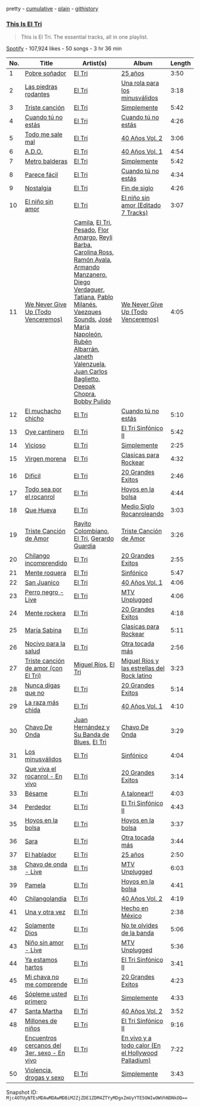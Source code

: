 pretty - [cumulative](/playlists/cumulative/37i9dQZF1DZ06evO29tDB6.md) - [plain](/playlists/plain/37i9dQZF1DZ06evO29tDB6) - [githistory](https://github.githistory.xyz/mackorone/spotify-playlist-archive/blob/main/playlists/plain/37i9dQZF1DZ06evO29tDB6)

### [This Is El Tri](https://open.spotify.com/playlist/37i9dQZF1DZ06evO29tDB6)

> This is El Tri\. The essential tracks, all in one playlist.

[Spotify](https://open.spotify.com/user/spotify) - 107,924 likes - 50 songs - 3 hr 36 min

| No. | Title | Artist(s) | Album | Length |
|---|---|---|---|---|
| 1 | [Pobre soñador](https://open.spotify.com/track/6UjxBtLPznyXztlMAFrtOW) | [El Tri](https://open.spotify.com/artist/3HgZDevp7GspkLUAa5cKne) | [25 años](https://open.spotify.com/album/1nscC8n3kewpA9DAHybQ9L) | 3:50 |
| 2 | [Las piedras rodantes](https://open.spotify.com/track/1gd7Q7mxviLWkG5HgvAMAc) | [El Tri](https://open.spotify.com/artist/3HgZDevp7GspkLUAa5cKne) | [Una rola para los minusválidos](https://open.spotify.com/album/1gk6tISd64foZA1eWwDnNg) | 3:18 |
| 3 | [Triste canción](https://open.spotify.com/track/11dn3mAagE0hOvd35rBNeV) | [El Tri](https://open.spotify.com/artist/3HgZDevp7GspkLUAa5cKne) | [Simplemente](https://open.spotify.com/album/0DEAl6Dhwr8bIITWGVQR2Y) | 5:42 |
| 4 | [Cuando tú no estás](https://open.spotify.com/track/5OERhflGNuzivVN3vEEU6n) | [El Tri](https://open.spotify.com/artist/3HgZDevp7GspkLUAa5cKne) | [Cuando tú no estás](https://open.spotify.com/album/34ZIg4OKI4iEGPw6OQrQMQ) | 4:26 |
| 5 | [Todo me sale mal](https://open.spotify.com/track/3xq1MPeN7lZkzZhSPxXGwy) | [El Tri](https://open.spotify.com/artist/3HgZDevp7GspkLUAa5cKne) | [40 Años Vol\. 2](https://open.spotify.com/album/0IbZ0zWLo7N6XKleOHQovV) | 3:06 |
| 6 | [A.D.O.](https://open.spotify.com/track/1zP1eEWNTrTJxDeGNv0XjH) | [El Tri](https://open.spotify.com/artist/3HgZDevp7GspkLUAa5cKne) | [40 Años Vol\. 1](https://open.spotify.com/album/2XxGkIvhq9F2eHxSifNpu1) | 4:54 |
| 7 | [Metro balderas](https://open.spotify.com/track/6ShfvZJYI3GSdaNaQ1bMVR) | [El Tri](https://open.spotify.com/artist/3HgZDevp7GspkLUAa5cKne) | [Simplemente](https://open.spotify.com/album/0DEAl6Dhwr8bIITWGVQR2Y) | 5:42 |
| 8 | [Parece fácil](https://open.spotify.com/track/75dHHUzOPXZcFjFYEPa7cj) | [El Tri](https://open.spotify.com/artist/3HgZDevp7GspkLUAa5cKne) | [Cuando tú no estás](https://open.spotify.com/album/34ZIg4OKI4iEGPw6OQrQMQ) | 4:34 |
| 9 | [Nostalgia](https://open.spotify.com/track/560VWBRAFAYoY7uieHdKVt) | [El Tri](https://open.spotify.com/artist/3HgZDevp7GspkLUAa5cKne) | [Fin de siglo](https://open.spotify.com/album/3IM9oL8HMiQ3DzL0YKqKSD) | 4:26 |
| 10 | [El niño sin amor](https://open.spotify.com/track/1Yu18BneXx007JcwcOh5Wa) | [El Tri](https://open.spotify.com/artist/3HgZDevp7GspkLUAa5cKne) | [El niño sin amor \(Editado 7 Tracks\)](https://open.spotify.com/album/33UOKo7tuxsWlDUtTXswic) | 3:07 |
| 11 | [We Never Give Up \(Todo Venceremos\)](https://open.spotify.com/track/2G6gnsbzUJYDCGHOtIBoWy) | [Camila](https://open.spotify.com/artist/2gRP1Ezbtj3qrERnd0XasU), [El Tri](https://open.spotify.com/artist/3HgZDevp7GspkLUAa5cKne), [Pesado](https://open.spotify.com/artist/4BwiodzEp9Hwes5HeFjMVK), [Flor Amargo](https://open.spotify.com/artist/7CcCaAFz7j2igNmrHpieIb), [Reyli Barba](https://open.spotify.com/artist/69BUYvpG9MbjCyIZfsFdhJ), [Carolina Ross](https://open.spotify.com/artist/5wx70QuZtxRUIIYek3RSaV), [Ramón Ayala](https://open.spotify.com/artist/5GGiAdKlY1BGBmi8UicvTX), [Armando Manzanero](https://open.spotify.com/artist/5lODCkFdEtpPn3YxfmyLfT), [Diego Verdaguer](https://open.spotify.com/artist/2UFqwY8A3PLcx8pAkg9g5P), [Tatiana](https://open.spotify.com/artist/60alJNnwGVBdNXrx4kOfW0), [Pablo Milanés](https://open.spotify.com/artist/4vOfKh5wz7lTcdqB3EwsC5), [Vaezques Sounds](https://open.spotify.com/artist/22umhHGysrBolX8U1xQbPw), [José Maria Napoleón](https://open.spotify.com/artist/72v53CufRiSyqcQ78KUQ5p), [Rubén Albarrán](https://open.spotify.com/artist/7M75Am5m6J934JSviUOGz0), [Janeth Valenzuela](https://open.spotify.com/artist/4fqTtvwo9kLosNr5VPnx1G), [Juan Carlos Baglietto](https://open.spotify.com/artist/1Mt6JeVWV9Tvgk8ercp5O9), [Deepak Chopra](https://open.spotify.com/artist/5tf2pB9J3WNowIKQTFkxU6), [Bobby Pulido](https://open.spotify.com/artist/4EEZg8R3dxbTCCQ1DVWtHg) | [We Never Give Up \(Todo Venceremos\)](https://open.spotify.com/album/7wWbD4WnxyLy7bix3d07r3) | 4:05 |
| 12 | [El muchacho chicho](https://open.spotify.com/track/2qGjcYq5GlLPdRlQC88q04) | [El Tri](https://open.spotify.com/artist/3HgZDevp7GspkLUAa5cKne) | [Cuando tú no estás](https://open.spotify.com/album/34ZIg4OKI4iEGPw6OQrQMQ) | 5:10 |
| 13 | [Oye cantinero](https://open.spotify.com/track/6G1omxCOzzW0KSTpfnovu7) | [El Tri](https://open.spotify.com/artist/3HgZDevp7GspkLUAa5cKne) | [El Tri Sinfónico II](https://open.spotify.com/album/23fQNeHs1eHG2nHqBZbshr) | 5:42 |
| 14 | [Vicioso](https://open.spotify.com/track/1Dye6w5HIVXAzaECtHMNFo) | [El Tri](https://open.spotify.com/artist/3HgZDevp7GspkLUAa5cKne) | [Simplemente](https://open.spotify.com/album/0DEAl6Dhwr8bIITWGVQR2Y) | 2:25 |
| 15 | [Virgen morena](https://open.spotify.com/track/7nt6ghHg0orx4dieH5bFHp) | [El Tri](https://open.spotify.com/artist/3HgZDevp7GspkLUAa5cKne) | [Clasicas para Rockear](https://open.spotify.com/album/1udzt4QE3PY1KvUinZ5xiw) | 4:32 |
| 16 | [Difícil](https://open.spotify.com/track/31Hutqdoy7EZrLiF855CCO) | [El Tri](https://open.spotify.com/artist/3HgZDevp7GspkLUAa5cKne) | [20 Grandes Exitos](https://open.spotify.com/album/1IAzY9UInupGMgqlkroaPq) | 2:46 |
| 17 | [Todo sea por el rocanrol](https://open.spotify.com/track/4gJuuzk8bZmSpSlTyP6yMI) | [El Tri](https://open.spotify.com/artist/3HgZDevp7GspkLUAa5cKne) | [Hoyos en la bolsa](https://open.spotify.com/album/5te4gFxFj2FFs05PWzAnEw) | 4:44 |
| 18 | [Que Hueva](https://open.spotify.com/track/2RTWNCT0xSoHjOLBY6UT0c) | [El Tri](https://open.spotify.com/artist/3HgZDevp7GspkLUAa5cKne) | [Medio Siglo Rocanroleando](https://open.spotify.com/album/5fW4k9txGizJQusLl3VSvv) | 3:03 |
| 19 | [Triste Canción de Amor](https://open.spotify.com/track/2LaWii0vzeYdke3KLymykJ) | [Rayito Colombiano](https://open.spotify.com/artist/3yJUTkFm88TiJPLhLHKumn), [El Tri](https://open.spotify.com/artist/3HgZDevp7GspkLUAa5cKne), [Gerardo Guardia](https://open.spotify.com/artist/7F6wmzeL2p5MCZalXhuJdt) | [Triste Canción de Amor](https://open.spotify.com/album/5NNUdAIDVTLjmQekSc8eO3) | 3:26 |
| 20 | [Chilango incomprendido](https://open.spotify.com/track/7AkqlTL6TgMZdYX0w5xuaC) | [El Tri](https://open.spotify.com/artist/3HgZDevp7GspkLUAa5cKne) | [20 Grandes Exitos](https://open.spotify.com/album/1IAzY9UInupGMgqlkroaPq) | 2:55 |
| 21 | [Mente roquera](https://open.spotify.com/track/6siM0kfxKHLW5zhM5g80x9) | [El Tri](https://open.spotify.com/artist/3HgZDevp7GspkLUAa5cKne) | [Sinfónico](https://open.spotify.com/album/2N7qb2uMZLrGRVWnFDwXj8) | 5:47 |
| 22 | [San Juanico](https://open.spotify.com/track/3JDchA8PKRWp0jhnsInURK) | [El Tri](https://open.spotify.com/artist/3HgZDevp7GspkLUAa5cKne) | [40 Años Vol\. 1](https://open.spotify.com/album/2XxGkIvhq9F2eHxSifNpu1) | 4:06 |
| 23 | [Perro negro \- Live](https://open.spotify.com/track/2ch8w0Hcy8yXMPMIGLaQYQ) | [El Tri](https://open.spotify.com/artist/3HgZDevp7GspkLUAa5cKne) | [MTV Unplugged](https://open.spotify.com/album/1fK1XSbmTDH2UDBTXqj5bE) | 4:06 |
| 24 | [Mente rockera](https://open.spotify.com/track/09DBgWM8izjfcoPpjCQZmc) | [El Tri](https://open.spotify.com/artist/3HgZDevp7GspkLUAa5cKne) | [20 Grandes Exitos](https://open.spotify.com/album/1IAzY9UInupGMgqlkroaPq) | 4:18 |
| 25 | [María Sabina](https://open.spotify.com/track/3Jkj0MlvVlggnWnLndsvWb) | [El Tri](https://open.spotify.com/artist/3HgZDevp7GspkLUAa5cKne) | [Clasicas para Rockear](https://open.spotify.com/album/1udzt4QE3PY1KvUinZ5xiw) | 5:11 |
| 26 | [Nocivo para la salud](https://open.spotify.com/track/6otwuzrUxVSIiTWMFcneEr) | [El Tri](https://open.spotify.com/artist/3HgZDevp7GspkLUAa5cKne) | [Otra tocada más](https://open.spotify.com/album/4LKbyMIGm0gwSZqZV9XY4Z) | 2:56 |
| 27 | [Triste canción de amor \(con El Tri\)](https://open.spotify.com/track/5mYa4SjEvkrQmHNyEIwXTb) | [Miguel Ríos](https://open.spotify.com/artist/1dpnxi6xgoB2kaRYnnoatZ), [El Tri](https://open.spotify.com/artist/3HgZDevp7GspkLUAa5cKne) | [Miguel Ríos y las estrellas del Rock latino](https://open.spotify.com/album/1meG4YSY7cIKvQkQR3D6hH) | 3:23 |
| 28 | [Nunca digas que no](https://open.spotify.com/track/1PfgTzxz8fqqOjIIO81ZXy) | [El Tri](https://open.spotify.com/artist/3HgZDevp7GspkLUAa5cKne) | [20 Grandes Exitos](https://open.spotify.com/album/1IAzY9UInupGMgqlkroaPq) | 5:14 |
| 29 | [La raza más chida](https://open.spotify.com/track/0i2V6Z7OWEP7VvA1Dhk3ll) | [El Tri](https://open.spotify.com/artist/3HgZDevp7GspkLUAa5cKne) | [40 Años Vol\. 1](https://open.spotify.com/album/2XxGkIvhq9F2eHxSifNpu1) | 4:10 |
| 30 | [Chavo De Onda](https://open.spotify.com/track/6NGS3TwVPixvTbMALDReaN) | [Juan Hernández y Su Banda de Blues](https://open.spotify.com/artist/1i7IEggecEKBWwXqsiQFqQ), [El Tri](https://open.spotify.com/artist/3HgZDevp7GspkLUAa5cKne) | [Chavo De Onda](https://open.spotify.com/album/2TonRm97HlDsH47A2FIlZT) | 3:29 |
| 31 | [Los minusválidos](https://open.spotify.com/track/0vLrZpp49ADN2bqinIg1mU) | [El Tri](https://open.spotify.com/artist/3HgZDevp7GspkLUAa5cKne) | [Sinfónico](https://open.spotify.com/album/2N7qb2uMZLrGRVWnFDwXj8) | 4:04 |
| 32 | [Que viva el rocanrol \- En vivo](https://open.spotify.com/track/21vlXzWrTG8PaMcBgPIIiZ) | [El Tri](https://open.spotify.com/artist/3HgZDevp7GspkLUAa5cKne) | [20 Grandes Exitos](https://open.spotify.com/album/1IAzY9UInupGMgqlkroaPq) | 3:14 |
| 33 | [Bésame](https://open.spotify.com/track/1Ul3KRSxw5t5pffvUqnL5u) | [El Tri](https://open.spotify.com/artist/3HgZDevp7GspkLUAa5cKne) | [A talonear!!](https://open.spotify.com/album/0HRGrsD1AKAqShL4GtOnfp) | 4:03 |
| 34 | [Perdedor](https://open.spotify.com/track/0ksTXUvXqsn0ujFwArYWQP) | [El Tri](https://open.spotify.com/artist/3HgZDevp7GspkLUAa5cKne) | [El Tri Sinfónico II](https://open.spotify.com/album/23fQNeHs1eHG2nHqBZbshr) | 4:43 |
| 35 | [Hoyos en la bolsa](https://open.spotify.com/track/4OqLK8rKx9nHAUVIKCsMVi) | [El Tri](https://open.spotify.com/artist/3HgZDevp7GspkLUAa5cKne) | [Hoyos en la bolsa](https://open.spotify.com/album/5te4gFxFj2FFs05PWzAnEw) | 3:37 |
| 36 | [Sara](https://open.spotify.com/track/30E7fZpUC0Cdw1E62BRxb3) | [El Tri](https://open.spotify.com/artist/3HgZDevp7GspkLUAa5cKne) | [Otra tocada más](https://open.spotify.com/album/4LKbyMIGm0gwSZqZV9XY4Z) | 3:44 |
| 37 | [El hablador](https://open.spotify.com/track/7CmVmboIpe4bgIQJi4hk5v) | [El Tri](https://open.spotify.com/artist/3HgZDevp7GspkLUAa5cKne) | [25 años](https://open.spotify.com/album/1nscC8n3kewpA9DAHybQ9L) | 2:50 |
| 38 | [Chavo de onda \- Live](https://open.spotify.com/track/7haAS6bTEJHz5at86CAG9g) | [El Tri](https://open.spotify.com/artist/3HgZDevp7GspkLUAa5cKne) | [MTV Unplugged](https://open.spotify.com/album/1fK1XSbmTDH2UDBTXqj5bE) | 6:03 |
| 39 | [Pamela](https://open.spotify.com/track/7y9v2r9wF9wd9VE97VFX3z) | [El Tri](https://open.spotify.com/artist/3HgZDevp7GspkLUAa5cKne) | [Hoyos en la bolsa](https://open.spotify.com/album/5te4gFxFj2FFs05PWzAnEw) | 4:41 |
| 40 | [Chilangolandia](https://open.spotify.com/track/0mRiKsDhYMprvTDTeXBUvA) | [El Tri](https://open.spotify.com/artist/3HgZDevp7GspkLUAa5cKne) | [40 Años Vol\. 2](https://open.spotify.com/album/0IbZ0zWLo7N6XKleOHQovV) | 4:19 |
| 41 | [Una y otra vez](https://open.spotify.com/track/0h24IaU3nilnYZmx0MeMSM) | [El Tri](https://open.spotify.com/artist/3HgZDevp7GspkLUAa5cKne) | [Hecho en México](https://open.spotify.com/album/369wsc0pjkUa9W6zUn0iz7) | 2:38 |
| 42 | [Solamente Dios](https://open.spotify.com/track/79tDHSRvEZi9KnrSRE8krg) | [El Tri](https://open.spotify.com/artist/3HgZDevp7GspkLUAa5cKne) | [No te olvides de la banda](https://open.spotify.com/album/6OYHy1eZOBvS3KnWHwEyIs) | 5:06 |
| 43 | [Niño sin amor \- Live](https://open.spotify.com/track/0BiGmkT2G6B1L35BTnnDQc) | [El Tri](https://open.spotify.com/artist/3HgZDevp7GspkLUAa5cKne) | [MTV Unplugged](https://open.spotify.com/album/1fK1XSbmTDH2UDBTXqj5bE) | 5:36 |
| 44 | [Ya estamos hartos](https://open.spotify.com/track/221Kj107g9kqy0bNOk6uKc) | [El Tri](https://open.spotify.com/artist/3HgZDevp7GspkLUAa5cKne) | [El Tri Sinfónico II](https://open.spotify.com/album/23fQNeHs1eHG2nHqBZbshr) | 3:41 |
| 45 | [Mi chava no me comprende](https://open.spotify.com/track/6f9i7QVcRtypJ49wPRGmRg) | [El Tri](https://open.spotify.com/artist/3HgZDevp7GspkLUAa5cKne) | [20 Grandes Exitos](https://open.spotify.com/album/1IAzY9UInupGMgqlkroaPq) | 4:23 |
| 46 | [Sópleme usted primero](https://open.spotify.com/track/1sdKHMIGRYs7FDZvha1wAp) | [El Tri](https://open.spotify.com/artist/3HgZDevp7GspkLUAa5cKne) | [Simplemente](https://open.spotify.com/album/0DEAl6Dhwr8bIITWGVQR2Y) | 4:33 |
| 47 | [Santa Martha](https://open.spotify.com/track/38w1ZH0Zoj5Ap1TDluxhLG) | [El Tri](https://open.spotify.com/artist/3HgZDevp7GspkLUAa5cKne) | [40 Años Vol\. 2](https://open.spotify.com/album/0IbZ0zWLo7N6XKleOHQovV) | 3:52 |
| 48 | [Millones de niños](https://open.spotify.com/track/75JIJSHFyBHV1MuRKSoxEx) | [El Tri](https://open.spotify.com/artist/3HgZDevp7GspkLUAa5cKne) | [El Tri Sinfónico II](https://open.spotify.com/album/23fQNeHs1eHG2nHqBZbshr) | 9:16 |
| 49 | [Encuentros cercanos del 3er\. sexo \- En vivo](https://open.spotify.com/track/1hAExu07HNO7SkljuiUUfm) | [El Tri](https://open.spotify.com/artist/3HgZDevp7GspkLUAa5cKne) | [En vivo y a todo calor \(En el Hollywood Palladium\)](https://open.spotify.com/album/30XSCjeJiHkWqEUrWvx6o3) | 7:22 |
| 50 | [Violencia, drogas y sexo](https://open.spotify.com/track/645QyPDX8aZDuzheODCpBL) | [El Tri](https://open.spotify.com/artist/3HgZDevp7GspkLUAa5cKne) | [Simplemente](https://open.spotify.com/album/0DEAl6Dhwr8bIITWGVQR2Y) | 3:43 |

Snapshot ID: `Mjc4OTUyNTEsMDAwMDAwMDBiM2ZjZDE1ZDM4ZTYyMDgxZmUyYTE5OWIwOWVhNDNkOQ==`
